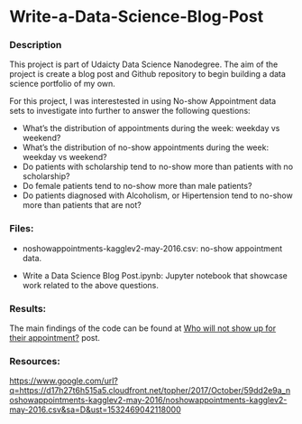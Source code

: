 # Write-a-Data-Science-Blog-Post

### Description
This project is part of Udaicty Data Science Nanodegree. The aim of the project is create a blog post and Github repository to begin building a data science portfolio of my own.

For this project, I was interestested in using No-show Appointment data sets to investigate into further to answer the following questions:

- What’s the distribution of appointments during the week: weekday vs weekend?
- What’s the distribution of no-show appointments during the week: weekday vs weekend?
- Do patients with scholarship tend to no-show more than patients with no scholarship?
- Do female patients tend to no-show more than male patients?
- Do patients diagnosed with Alcoholism, or Hipertension tend to no-show more than patients that are not?

### Files:
- noshowappointments-kagglev2-may-2016.csv: no-show appointment data.

- Write a Data Science Blog Post.ipynb: Jupyter notebook that showcase work related to the above questions.

### Results:
The main findings of the code can be found at [Who will not show up for their appointment?](https://medium.com/@mawadamf91/who-will-not-show-up-for-their-appointment-c203b6aa9796) post.

### Resources:
https://www.google.com/url?q=https://d17h27t6h515a5.cloudfront.net/topher/2017/October/59dd2e9a_noshowappointments-kagglev2-may-2016/noshowappointments-kagglev2-may-2016.csv&sa=D&ust=1532469042118000
